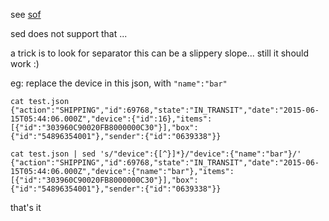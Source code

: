 
see [sof](http://stackoverflow.com/questions/1103149/non-greedy-regex-matching-in-sed)

sed does not support that ...

a trick is to look for separator
this can be a slippery slope... still it should work :)

eg: replace the device in this json, with `"name":"bar"`

```
cat test.json
{"action":"SHIPPING","id":69768,"state":"IN_TRANSIT","date":"2015-06-15T05:44:06.000Z","device":{"id":16},"items":[{"id":"303960C90020FB8000000C30"}],"box":{"id":"54896354001"},"sender":{"id":"0639338"}}
```

```
cat test.json | sed 's/"device":{[^}]*}/"device":{"name":"bar"}/'
{"action":"SHIPPING","id":69768,"state":"IN_TRANSIT","date":"2015-06-15T05:44:06.000Z","device":{"name":"bar"},"items":[{"id":"303960C90020FB8000000C30"}],"box":{"id":"54896354001"},"sender":{"id":"0639338"}}
```

that's it
